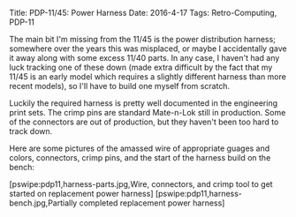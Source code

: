 Title: PDP-11/45: Power Harness
Date: 2016-4-17
Tags: Retro-Computing, PDP-11

The main bit I'm missing from the 11/45 is the power distribution harness; somewhere over the years this was
misplaced, or maybe I accidentally gave it away along with some excess 11/40 parts.  In any case, I haven't had any
luck tracking one of these down (made extra difficult by the fact that my 11/45 is an early model which requires a
slightly different harness than more recent models), so I'll have to build one myself from scratch.

Luckily the required harness is pretty well documented in the engineering print sets.  The crimp pins are standard
Mate-n-Lok still in production.  Some of the connectors are out of production, but they haven't been too hard to
track down.

Here are some pictures of the amassed wire of appropriate guages and colors, connectors, crimp pins, and the start of
the harness build on the bench:

[pswipe:pdp11,harness-parts.jpg,Wire, connectors, and crimp tool to get started on replacement power harness]
[pswipe:pdp11,harness-bench.jpg,Partially completed replacement power harness]
